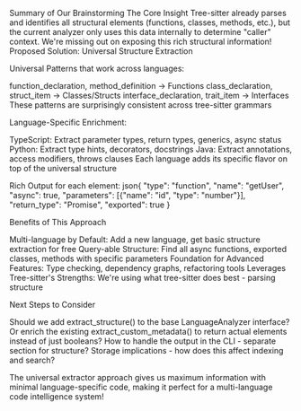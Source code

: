 Summary of Our Brainstorming
The Core Insight
Tree-sitter already parses and identifies all structural elements (functions, classes, methods, etc.), but the current analyzer only uses this data internally to determine "caller" context. We're missing out on exposing this rich structural information!
Proposed Solution: Universal Structure Extraction

Universal Patterns that work across languages:

function_declaration, method_definition → Functions
class_declaration, struct_item → Classes/Structs
interface_declaration, trait_item → Interfaces
These patterns are surprisingly consistent across tree-sitter grammars


Language-Specific Enrichment:

TypeScript: Extract parameter types, return types, generics, async status
Python: Extract type hints, decorators, docstrings
Java: Extract annotations, access modifiers, throws clauses
Each language adds its specific flavor on top of the universal structure


Rich Output for each element:
json{
  "type": "function",
  "name": "getUser",
  "async": true,
  "parameters": [{"name": "id", "type": "number"}],
  "return_type": "Promise<User>",
  "exported": true
}


Benefits of This Approach

Multi-language by Default: Add a new language, get basic structure extraction for free
Query-able Structure: Find all async functions, exported classes, methods with specific parameters
Foundation for Advanced Features: Type checking, dependency graphs, refactoring tools
Leverages Tree-sitter's Strengths: We're using what tree-sitter does best - parsing structure

Next Steps to Consider

Should we add extract_structure() to the base LanguageAnalyzer interface?
Or enrich the existing extract_custom_metadata() to return actual elements instead of just booleans?
How to handle the output in the CLI - separate section for structure?
Storage implications - how does this affect indexing and search?

The universal extractor approach gives us maximum information with minimal language-specific code, making it perfect for a multi-language code intelligence system!